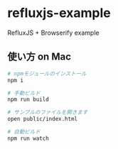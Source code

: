# refluxjs-example
RefluxJS + Browserify example

## 使い方 on Mac
```bash
# npmモジュールのインストール
npm i 

# 手動ビルド
npm run build

# サンプルのファイルを開きます
open public/index.html

# 自動ビルド
npm run watch
`````
